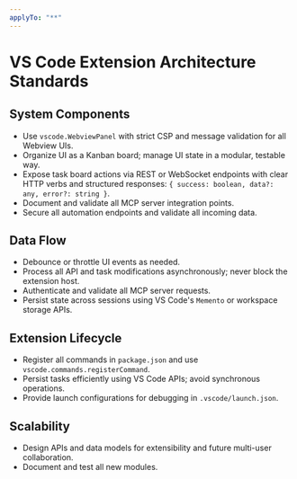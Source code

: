```yaml
---
applyTo: "**"
---
```

# VS Code Extension Architecture Standards

## System Components
- Use `vscode.WebviewPanel` with strict CSP and message validation for all Webview UIs.
- Organize UI as a Kanban board; manage UI state in a modular, testable way.
- Expose task board actions via REST or WebSocket endpoints with clear HTTP verbs and structured responses: `{ success: boolean, data?: any, error?: string }`.
- Document and validate all MCP server integration points.
- Secure all automation endpoints and validate all incoming data.

## Data Flow
- Debounce or throttle UI events as needed.
- Process all API and task modifications asynchronously; never block the extension host.
- Authenticate and validate all MCP server requests.
- Persist state across sessions using VS Code's `Memento` or workspace storage APIs.

## Extension Lifecycle
- Register all commands in `package.json` and use `vscode.commands.registerCommand`.
- Persist tasks efficiently using VS Code APIs; avoid synchronous operations.
- Provide launch configurations for debugging in `.vscode/launch.json`.

## Scalability
- Design APIs and data models for extensibility and future multi-user collaboration.
- Document and test all new modules.
